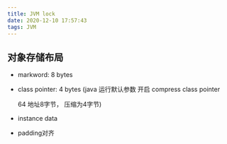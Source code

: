 ```yaml
---
title: JVM lock
date: 2020-12-10 17:57:43
tags: JVM
---
```




## 对象存储布局

- markword: 8 bytes

- class pointer: 4 bytes (java 运行默认参数 开启 compress class pointer

  64 地址8字节， 压缩为4字节)

- instance data

- padding对齐